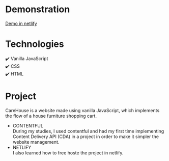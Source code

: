 # Demonstration
[Demo in netlify](https://carehouse.netlify.app)

# Technologies
:heavy_check_mark: Vanilla JavaScript\
:heavy_check_mark: CSS\
:heavy_check_mark: HTML

# Project
CareHouse is a website made using vanilla JavaScript, which implements the flow of a house furniture shopping cart.
* CONTENTFUL\
During my studies, I used contentful and had my first time implementing Content Delivery API (CDA) in a project in order to make it simpler the website management.
* NETLIFY\
I also learned how to free hoste the project in netlify.
